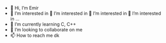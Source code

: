 - 👋 Hi, I’m Emir
- 👀 I’m interested in 👀 I’m interested in 👀 I’m interested in 👀 I’m interested in ...
- 🌱 I’m currently learning C, C++
- 💞️ I’m looking to collaborate on me
- 📫 How to reach me dk

